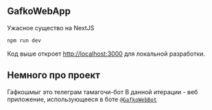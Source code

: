 ## GafkoWebApp

Ужасное существо на NextJS

```bash
npm run dev
```

Код выше откроет [http://localhost:3000](http://localhost:3000) для локальной разработки.

## Немного про проект

Гафкошмыг это телеграм тамагочи-бот 
В данной итерации - веб приложение, использующееся в боте 
[`@GafkoWebBot`](https://t.me/GafkoWebBot)